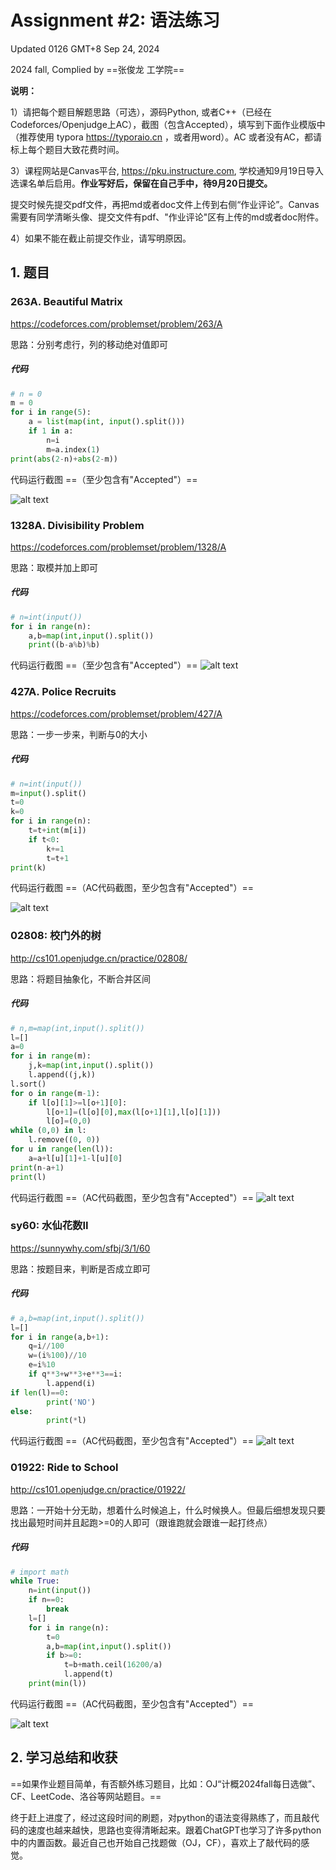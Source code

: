 # Assignment #2: 语法练习

Updated 0126 GMT+8 Sep 24, 2024

2024 fall, Complied by ==张俊龙 工学院==



**说明：**

1）请把每个题目解题思路（可选），源码Python, 或者C++（已经在Codeforces/Openjudge上AC），截图（包含Accepted），填写到下面作业模版中（推荐使用 typora https://typoraio.cn ，或者用word）。AC 或者没有AC，都请标上每个题目大致花费时间。

3）课程网站是Canvas平台, https://pku.instructure.com, 学校通知9月19日导入选课名单后启用。**作业写好后，保留在自己手中，待9月20日提交。**

提交时候先提交pdf文件，再把md或者doc文件上传到右侧“作业评论”。Canvas需要有同学清晰头像、提交文件有pdf、"作业评论"区有上传的md或者doc附件。

4）如果不能在截止前提交作业，请写明原因。



## 1. 题目

### 263A. Beautiful Matrix

https://codeforces.com/problemset/problem/263/A



思路：分别考虑行，列的移动绝对值即可



##### 代码

```python
# n = 0
m = 0
for i in range(5):
    a = list(map(int, input().split()))
    if 1 in a:
        n=i
        m=a.index(1)
print(abs(2-n)+abs(2-m))

```



代码运行截图 ==（至少包含有"Accepted"）==

![alt text](IMG_20240929_114038-1.jpg)



### 1328A. Divisibility Problem

https://codeforces.com/problemset/problem/1328/A



思路：取模并加上即可



##### 代码

```python
# n=int(input())
for i in range(n):
    a,b=map(int,input().split())
    print((b-a%b)%b)

```



代码运行截图 ==（至少包含有"Accepted"）==
![alt text](IMG_20240929_114038-2.jpg)




### 427A. Police Recruits

https://codeforces.com/problemset/problem/427/A



思路：一步一步来，判断与0的大小



##### 代码

```python
# n=int(input())
m=input().split()
t=0
k=0
for i in range(n):
    t=t+int(m[i])
    if t<0:
        k+=1
        t=t+1
print(k)

```



代码运行截图 ==（AC代码截图，至少包含有"Accepted"）==

![alt text](IMG_20240929_114057_edit_1922553055394571-1.jpg)



### 02808: 校门外的树

http://cs101.openjudge.cn/practice/02808/



思路：将题目抽象化，不断合并区间



##### 代码

```python
# n,m=map(int,input().split())
l=[]
a=0
for i in range(m):
    j,k=map(int,input().split())
    l.append((j,k))
l.sort()
for o in range(m-1):
    if l[o][1]>=l[o+1][0]:
        l[o+1]=(l[o][0],max(l[o+1][1],l[o][1]))
        l[o]=(0,0)
while (0,0) in l:
    l.remove((0, 0))
for u in range(len(l)):
    a=a+l[u][1]+1-l[u][0]
print(n-a+1)
print(l)

```



代码运行截图 ==（AC代码截图，至少包含有"Accepted"）==
![alt text](IMG_20240929_114145-1.jpg)




### sy60: 水仙花数II

https://sunnywhy.com/sfbj/3/1/60



思路：按题目来，判断是否成立即可



##### 代码

```python
# a,b=map(int,input().split())
l=[]
for i in range(a,b+1):
    q=i//100
    w=(i%100)//10
    e=i%10
    if q**3+w**3+e**3==i:
        l.append(i)
if len(l)==0:
        print('NO')
else:
        print(*l)

```



代码运行截图 ==（AC代码截图，至少包含有"Accepted"）==
![alt text](IMG_20240929_114337-1.jpg)




### 01922: Ride to School

http://cs101.openjudge.cn/practice/01922/



思路：一开始十分无助，想着什么时候追上，什么时候换人。但最后细想发现只要找出最短时间并且起跑>=0的人即可（跟谁跑就会跟谁一起打终点）



##### 代码

```python
# import math
while True:
    n=int(input())
    if n==0:
        break
    l=[]
    for i in range(n):
        t=0
        a,b=map(int,input().split())
        if b>=0:
            t=b+math.ceil(16200/a)
            l.append(t)
    print(min(l))

```



代码运行截图 ==（AC代码截图，至少包含有"Accepted"）==

![alt text](IMG_20240929_121038_edit_1923154363709967-1.jpg)



## 2. 学习总结和收获

==如果作业题目简单，有否额外练习题目，比如：OJ“计概2024fall每日选做”、CF、LeetCode、洛谷等网站题目。==

终于赶上进度了，经过这段时间的刷题，对python的语法变得熟练了，而且敲代码的速度也越来越快，思路也变得清晰起来。跟着ChatGPT也学习了许多python中的内置函数。最近自己也开始自己找题做（OJ，CF），喜欢上了敲代码的感觉。



